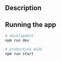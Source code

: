 ## Description

## Running the app

```bash
# development
npm run dev

# production mode
npm run start
```
